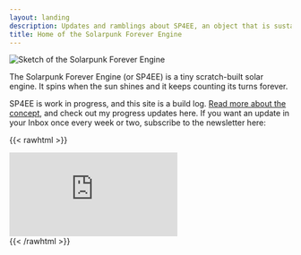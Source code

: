 ```yaml
---
layout: landing
description: Updates and ramblings about SP4EE, an object that is sustainable, durable, and serves no practical purpose whatsoever.
title: Home of the Solarpunk Forever Engine
---
```


![Sketch of the Solarpunk Forever Engine](/images/sp4ee-concept-sketch.jpg)

The Solarpunk Forever Engine (or SP4EE) is a tiny scratch-built solar engine. It spins when the sun shines and it keeps counting its turns forever.

SP4EE is work in progress, and this site is a build log. [Read more about the concept](/about), and check out my progress updates here. If you want an update in your Inbox once every week or two, subscribe to the newsletter here:

{{< rawhtml >}}
<div class="substack-signup">
  <iframe src="https://sp4ee.substack.com/embed" frameborder="0" scrolling="no"></iframe>
</div>
{{< /rawhtml >}}


